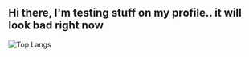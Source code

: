 ## Hi there, I'm testing stuff on my profile.. it will look bad right now

![Top Langs](https://github-readme-stats.vercel.app/api/top-langs/?username=JaegerNolte&layout=compact)
<!--
**JaegerNolte/JaegerNolte** is a ✨ _special_ ✨ repository because its `README.md` (this file) appears on your GitHub profile.

Here are some ideas to get you started:

- 🔭 I’m currently working on ...
- 🌱 I’m currently learning ...
- 👯 I’m looking to collaborate on ...
- 🤔 I’m looking for help with ...
- 💬 Ask me about ...
- 📫 How to reach me: ...
- 😄 Pronouns: ...
- ⚡ Fun fact: ...
-->
